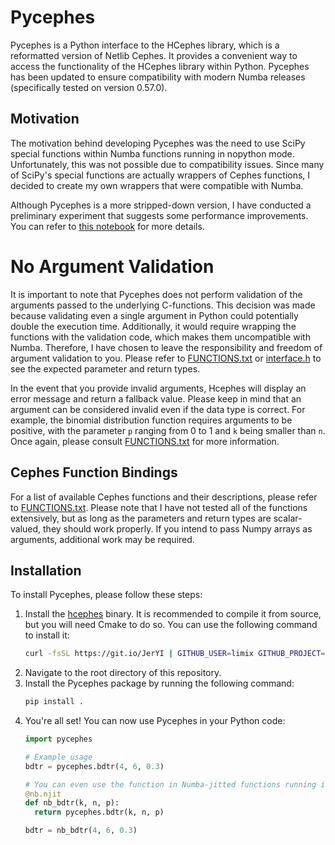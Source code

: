 # Pycephes

Pycephes is a Python interface to the HCephes library, which is a reformatted version of Netlib Cephes. It provides a convenient way to access the functionality of the HCephes library within Python. Pycephes has been updated to ensure compatibility with modern Numba releases (specifically tested on version 0.57.0).

## Motivation
The motivation behind developing Pycephes was the need to use SciPy special functions within Numba functions running in nopython mode. Unfortunately, this was not possible due to compatibility issues. Since many of SciPy's special functions are actually wrappers of Cephes functions, I decided to create my own wrappers that were compatible with Numba.

Although Pycephes is a more stripped-down version, I have conducted a preliminary experiment that suggests some performance improvements. You can refer to [this notebook](/workspaces/pycephes/test.ipynb) for more details.

# No Argument Validation
It is important to note that Pycephes does not perform validation of the arguments passed to the underlying C-functions. This decision was made because validating even a single argument in Python could potentially double the execution time. Additionally, it would require wrapping the functions with the validation code, which makes them uncompatible with Numba. Therefore, I have chosen to leave the responsibility and freedom of argument validation to you. Please refer to [FUNCTIONS.txt](./FUNCTIONS.txt) or [interface.h](pycephes/interface.h) to see the expected parameter and return types.

In the event that you provide invalid arguments, Hcephes will display an error message and return a fallback value. Please keep in mind that an argument can be considered invalid even if the data type is correct. For example, the binomial distribution function requires arguments to be positive, with the parameter `p` ranging from 0 to 1 and `k` being smaller than `n`. Once again, please consult [FUNCTIONS.txt](./FUNCTIONS.txt) for more information.

## Cephes Function Bindings
For a list of available Cephes functions and their descriptions, please refer to [FUNCTIONS.txt](./FUNCTIONS.txt). Please note that I have not tested all of the functions extensively, but as long as the parameters and return types are scalar-valued, they should work properly. If you intend to pass Numpy arrays as arguments, additional work may be required.

## Installation
To install Pycephes, please follow these steps:

1. Install the [hcephes](https://github.com/limix/hcephes) binary. It is recommended to compile it from source, but you will need Cmake to do so. You can use the following command to install it:
   ```sh
   curl -fsSL https://git.io/JerYI | GITHUB_USER=limix GITHUB_PROJECT=hcephes bash
   ```
2. Navigate to the root directory of this repository.
3. Install the Pycephes package by running the following command:
   ```sh
   pip install .
   ```
4. You're all set! You can now use Pycephes in your Python code:
   ```python
   import pycephes
   
   # Example usage
   bdtr = pycephes.bdtr(4, 6, 0.3)

   # You can even use the function in Numba-jitted functions running in nopython mode:
   @nb.njit
   def nb_bdtr(k, n, p):
     return pycephes.bdtr(k, n, p)

   bdtr = nb_bdtr(4, 6, 0.3)
   ```

